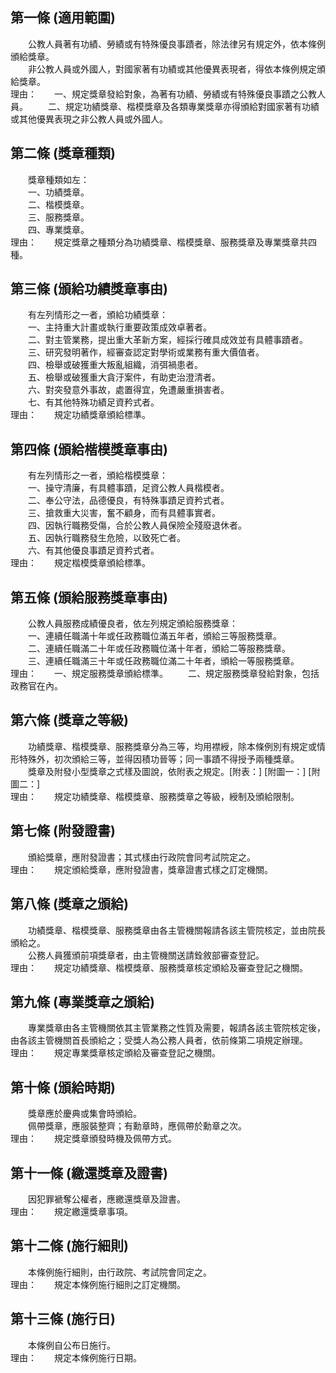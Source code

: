 第一條 (適用範圍)
-----------------
　　公教人員著有功績、勞績或有特殊優良事蹟者，除法律另有規定外，依本條例頒給獎章。  
　　非公教人員或外國人，對國家著有功績或其他優異表現者，得依本條例規定頒給獎章。  
理由：　　一、規定獎章發給對象，為著有功績、勞績或有特殊優良事蹟之公教人員。
　　二、規定功績獎章、楷模獎章及各類專業獎章亦得頒給對國家著有功績或其他優異表現之非公教人員或外國人。

第二條 (獎章種類)
-----------------
　　獎章種類如左：  
　　一、功績獎章。  
　　二、楷模獎章。  
　　三、服務獎章。  
　　四、專業獎章。  
理由：　　規定獎章之種類分為功績獎章、楷模獎章、服務獎章及專業獎章共四種。

第三條 (頒給功績獎章事由)
-------------------------
　　有左列情形之一者，頒給功績獎章：  
　　一、主持重大計畫或執行重要政策成效卓著者。  
　　二、對主管業務，提出重大革新方案，經採行確具成效並有具體事蹟者。  
　　三、研究發明著作，經審查認定對學術或業務有重大價值者。  
　　四、檢舉或破獲重大叛亂組織，消弭禍患者。  
　　五、檢舉或破獲重大貪汙案件，有助吏治澄清者。  
　　六、對突發意外事故，處置得宜，免遭嚴重損害者。  
　　七、有其他特殊功績足資矜式者。  
理由：　　規定功績獎章頒給標準。

第四條 (頒給楷模獎章事由)
-------------------------
　　有左列情形之一者，頒給楷模獎章：  
　　一、操守清廉，有具體事蹟，足資公教人員楷模者。  
　　二、奉公守法，品德優良，有特殊事蹟足資矜式者。  
　　三、搶救重大災害，奮不顧身，而有具體事實者。  
　　四、因執行職務受傷，合於公教人員保險全殘廢退休者。  
　　五、因執行職務發生危險，以致死亡者。  
　　六、有其他優良事蹟足資矜式者。  
理由：　　規定楷模獎章頒給標準。

第五條 (頒給服務獎章事由)
-------------------------
　　公教人員服務成績優良者，依左列規定頒給服務獎章：  
　　一、連續任職滿十年或任政務職位滿五年者，頒給三等服務獎章。  
　　二、連續任職滿二十年或任政務職位滿十年者，頒給二等服務獎章。  
　　三、連續任職滿三十年或任政務職位滿二十年者，頒給一等服務獎章。  
理由：　　一、規定服務獎章頒給標準。
　　二、規定服務獎章發給對象，包括政務官在內。

第六條 (獎章之等級)
-------------------
　　功績獎章、楷模獎章、服務獎章分為三等，均用襟綬，除本條例別有規定或情形特殊外，初次頒給三等，並得因積功晉等；同一事蹟不得授予兩種獎章。  
　　獎章及附發小型獎章之式樣及圖說，依附表之規定。[附表：] [附圖一：] [附圖二：]  
理由：　　規定功績獎章、楷模獎章、服務獎章之等級，綬制及頒給限制。

第七條 (附發證書)
-----------------
　　頒給獎章，應附發證書；其式樣由行政院會同考試院定之。  
理由：　　規定頒給獎章，應附發證書，獎章證書式樣之訂定機關。

第八條 (獎章之頒給)
-------------------
　　功績獎章、楷模獎章、服務獎章由各主管機關報請各該主管院核定，並由院長頒給之。  
　　公務人員獲頒前項獎章者，由主管機關送請銓敘部審查登記。  
理由：　　規定功績獎章、楷模獎章、服務獎章核定頒給及審查登記之機關。

第九條 (專業獎章之頒給)
-----------------------
　　專業獎章由各主管機關依其主管業務之性質及需要，報請各該主管院核定後，由各該主管機關首長頒給之；受獎人為公務人員者，依前條第二項規定辦理。  
理由：　　規定專業獎章核定頒給及審查登記之機關。

第十條 (頒給時期)
-----------------
　　獎章應於慶典或集會時頒給。  
　　佩帶獎章，應服裝整齊；有勳章時，應佩帶於勳章之次。  
理由：　　規定獎章頒發時機及佩帶方式。

第十一條 (繳還獎章及證書)
-------------------------
　　因犯罪褫奪公權者，應繳還獎章及證書。  
理由：　　規定繳還獎章事項。

第十二條 (施行細則)
-------------------
　　本條例施行細則，由行政院、考試院會同定之。  
理由：　　規定本條例施行細則之訂定機關。

第十三條 (施行日)
-----------------
　　本條例自公布日施行。  
理由：　　規定本條例施行日期。